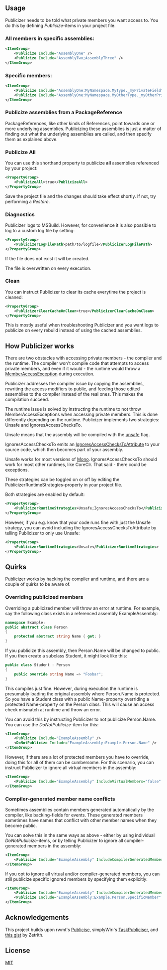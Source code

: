## Usage
Publicizer needs to be told what private members you want access to. You do this by defining _Publicize_-items in your project file.

### All members in specific assemblies:
```xml
<ItemGroup>
    <Publicize Include="AssemblyOne" />
    <Publicize Include="AssemblyTwo;AssemblyThree" />
</ItemGroup>
```

### Specific members:
```xml
<ItemGroup>
    <Publicize Include="AssemblyOne:MyNamespace.MyType._myPrivateField" />
    <Publicize Include="AssemblyOne:MyNamespace.MyOtherType._myOtherPrivateField" />
</ItemGroup>
```

### Publicize assemblies from a PackageReference
PackageReferences, like other kinds of References, point towards one or more underlying assemblies. Publicizing these assemblies is just a matter of finding out what the underlying assemblies are called, and then specify them as explained above.

### Publicize All
You can use this shorthand property to publicize **all** assemblies referenced by your project:
```xml
<PropertyGroup>
    <PublicizeAll>true</PublicizeAll>
</PropertyGroup>
```

Save the project file and the changes should take effect shortly. If not, try performing a _Restore_.

### Diagnostics
Publicizer logs to MSBuild. However, for convenience it is also possible to log to a custom log file by setting:
```xml
<PropertyGroup>
    <PublicizerLogFilePath>path/to/logfile</PublicizerLogFilePath>
</PropertyGroup>
```
If the file does not exist it will be created.

The file is overwritten on every execution.

### Clean
You can instruct Publicizer to clear its cache everytime the project is cleaned:
```xml
<PropertyGroup>
    <PublicizerClearCacheOnClean>true</PublicizerClearCacheOnClean>
</PropertyGroup>
```
This is mostly useful when troubleshooting Publicizer and you want logs to publicize on every rebuild instead of using the cached assemblies.

## How Publicizer works
There are two obstacles with accessing private members - the compiler and the runtime. 
The compiler won't compile code that attempts to access private members, and even if it would - the runtime would throw a [MemberAccessException](https://docs.microsoft.com/en-us/dotnet/api/system.memberaccessexception/) during execution.

Publicizer addresses the compiler issue by copying the assemblies, rewriting the access modifiers to public, and feeding those edited assemblies to the compiler instead of the real ones. This makes the compilation succeed.

The runtime issue is solved by instructing the runtime to not throw MemberAccessExceptions when accessing private members. 
This is done differently depending on the runtime. Publicizer implements two strategies: Unsafe and IgnoresAccessChecksTo.

Unsafe means that the assembly will be compiled with the [unsafe](https://docs.microsoft.com/en-us/dotnet/csharp/language-reference/unsafe-code/) flag.

IgnoresAccessChecksTo emits an [IgnoresAccessChecksToAttribute](https://www.strathweb.com/2018/10/no-internalvisibleto-no-problem-bypassing-c-visibility-rules-with-roslyn/) to your source code, which then becomes part of your assembly.

Unsafe works for most versions of [Mono](https://www.mono-project.com/). IgnoresAccessChecksTo should work for most other runtimes, like CoreClr. That said - there could be exceptions.

These strategies can be toggled on or off by editing the PublicizerRuntimeStrategies-property in your project file.

Both strategies are enabled by default:
```xml
<PropertyGroup>
    <PublicizerRuntimeStrategies>Unsafe;IgnoresAccessChecksTo</PublicizerRuntimeStrategies>
</PropertyGroup>
```
However, if you e.g. know that your code runs fine with just the Unsafe strategy, you can avoid including the IgnoresAccessChecksToAttribute by telling Publicizer to only use Unsafe:
```xml
<PropertyGroup>
    <PublicizerRuntimeStrategies>Unsafe</PublicizerRuntimeStrategies>
</PropertyGroup>
```

## Quirks
Publicizer works by hacking the compiler and runtime, and there are a couple of quirks to be aware of.

### Overriding publicized members
Overriding a publicized member will throw an error at runtime. For example, say the following class exists in a referenced assembly ExampleAssembly:
```cs
namespace Example;
public abstract class Person
{
    protected abstract string Name { get; }
}
```
If you publicize this assembly, then Person.Name will be changed to public. If you then create a subclass Student, it might look like this:
```cs
public class Student : Person
{
    public override string Name => "Foobar";
}
```
This compiles just fine. However, during execution the runtime is presumably loading the original assembly where Person.Name is protected. 
So you have a Student class with a public Name-property overriding a protected Name-property on the Person class. 
This will cause an access check mismatch at runtime and throw an error.

You can avoid this by instructing Publicizer to not publicize Person.Name. You can use the _DoNotPublicize_-item for this:
```xml
<ItemGroup>
    <Publicize Include="ExampleAssembly" />
    <DoNotPublicize Include="ExampleAssembly:Example.Person.Name" />
</ItemGroup>
```

However, if there are a lot of protected members you have to override, doing this for all of them can be cumbersome.
For this scenario, you can instruct Publicizer to ignore all virtual members in the assembly:
```xml
<ItemGroup>
    <Publicize Include="ExampleAssembly" IncludeVirtualMembers="false" />
</ItemGroup>
```

### Compiler-generated member name conflicts
Sometimes assemblies contain members generated automatically by the compiler, like backing-fields for events. 
These generated members sometimes have names that conflict with other member names when they become public.

You can solve this in the same ways as above - either by using individual _DoNotPublicize_-items, or by telling Publicizer to ignore all compiler-generated members in the assembly:
```xml
<ItemGroup>
    <Publicize Include="ExampleAssembly" IncludeCompilerGeneratedMembers="false" />
</ItemGroup>
```

If you opt to ignore all virtual and/or compiler-generated members, you can still publicize specific ignored members by specifying them explicitly:
```xml
<ItemGroup>
    <Publicize Include="ExampleAssembly" IncludeCompilerGeneratedMembers="false" IncludeVirtualMembers="false" />
    <Publicize Include="ExampleAssembly:Example.Person.SpecificMember" />
</ItemGroup>
```

## Acknowledgements
This project builds upon rwmt's [Publicise](https://github.com/rwmt/Publicise), simplyWiri's [TaskPubliciser](https://github.com/simplyWiri/TaskPubliciser), and [this gist](https://gist.github.com/Zetrith/d86b1d84e993c8117983c09f1a5dcdcd) by Zetrith.

## License
[MIT](https://choosealicense.com/licenses/mit/)
